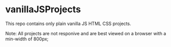 # vanillaJSProjects

This repo contains only plain vanilla JS HTML CSS projects.

Note: All projects are not responive and are best viewed on a browser with a min-width of 800px;
